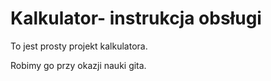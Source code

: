 # Kalkulator- instrukcja obsługi

To jest prosty projekt kalkulatora.

Robimy go przy okazji nauki gita.